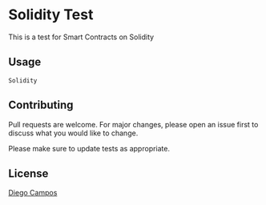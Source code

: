 # Solidity Test

This is a test for Smart Contracts on Solidity 

## Usage

```Solidity```


## Contributing

Pull requests are welcome. For major changes, please open an issue first
to discuss what you would like to change.

Please make sure to update tests as appropriate.

## License

[Diego Campos](https://github.com/Fu8ionDiego)
